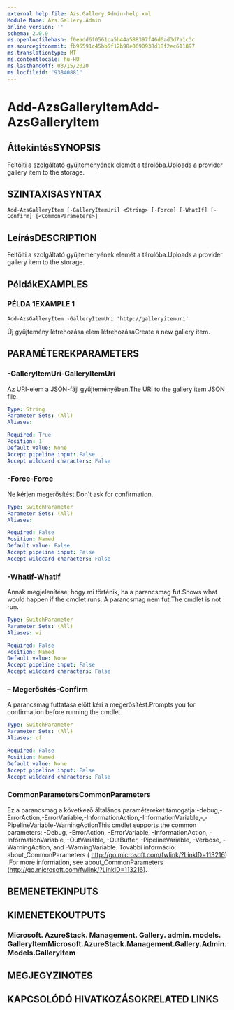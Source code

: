 ```yaml
---
external help file: Azs.Gallery.Admin-help.xml
Module Name: Azs.Gallery.Admin
online version: ''
schema: 2.0.0
ms.openlocfilehash: f0eadd6f0561ca5b44a588397f46d6ad3d7a1c3c
ms.sourcegitcommit: fb95591c45bb5f12b98e0690938d18f2ec611897
ms.translationtype: MT
ms.contentlocale: hu-HU
ms.lasthandoff: 03/15/2020
ms.locfileid: "93840881"
---
```

# <span data-ttu-id="10e17-101">Add-AzsGalleryItem</span><span class="sxs-lookup"><span data-stu-id="10e17-101">Add-AzsGalleryItem</span></span>

## <span data-ttu-id="10e17-102">Áttekintés</span><span class="sxs-lookup"><span data-stu-id="10e17-102">SYNOPSIS</span></span>
<span data-ttu-id="10e17-103">Feltölti a szolgáltató gyűjteményének elemét a tárolóba.</span><span class="sxs-lookup"><span data-stu-id="10e17-103">Uploads a provider gallery item to the storage.</span></span>

## <span data-ttu-id="10e17-104">SZINTAXISA</span><span class="sxs-lookup"><span data-stu-id="10e17-104">SYNTAX</span></span>

```
Add-AzsGalleryItem [-GalleryItemUri] <String> [-Force] [-WhatIf] [-Confirm] [<CommonParameters>]
```

## <span data-ttu-id="10e17-105">Leírás</span><span class="sxs-lookup"><span data-stu-id="10e17-105">DESCRIPTION</span></span>
<span data-ttu-id="10e17-106">Feltölti a szolgáltató gyűjteményének elemét a tárolóba.</span><span class="sxs-lookup"><span data-stu-id="10e17-106">Uploads a provider gallery item to the storage.</span></span>

## <span data-ttu-id="10e17-107">Példák</span><span class="sxs-lookup"><span data-stu-id="10e17-107">EXAMPLES</span></span>

### <span data-ttu-id="10e17-108">PÉLDA 1</span><span class="sxs-lookup"><span data-stu-id="10e17-108">EXAMPLE 1</span></span>
```
Add-AzsGalleryItem -GalleryItemUri 'http://galleryitemuri'
```

<span data-ttu-id="10e17-109">Új gyűjtemény létrehozása elem létrehozása</span><span class="sxs-lookup"><span data-stu-id="10e17-109">Create a new gallery item.</span></span>

## <span data-ttu-id="10e17-110">PARAMÉTEREK</span><span class="sxs-lookup"><span data-stu-id="10e17-110">PARAMETERS</span></span>

### <span data-ttu-id="10e17-111">-GalleryItemUri</span><span class="sxs-lookup"><span data-stu-id="10e17-111">-GalleryItemUri</span></span>
<span data-ttu-id="10e17-112">Az URI-elem a JSON-fájl gyűjteményében.</span><span class="sxs-lookup"><span data-stu-id="10e17-112">The URI to the gallery item JSON file.</span></span>

```yaml
Type: String
Parameter Sets: (All)
Aliases:

Required: True
Position: 1
Default value: None
Accept pipeline input: False
Accept wildcard characters: False
```

### <span data-ttu-id="10e17-113">-Force</span><span class="sxs-lookup"><span data-stu-id="10e17-113">-Force</span></span>
<span data-ttu-id="10e17-114">Ne kérjen megerősítést.</span><span class="sxs-lookup"><span data-stu-id="10e17-114">Don't ask for confirmation.</span></span>

```yaml
Type: SwitchParameter
Parameter Sets: (All)
Aliases:

Required: False
Position: Named
Default value: False
Accept pipeline input: False
Accept wildcard characters: False
```

### <span data-ttu-id="10e17-115">-WhatIf</span><span class="sxs-lookup"><span data-stu-id="10e17-115">-WhatIf</span></span>
<span data-ttu-id="10e17-116">Annak megjelenítése, hogy mi történik, ha a parancsmag fut.</span><span class="sxs-lookup"><span data-stu-id="10e17-116">Shows what would happen if the cmdlet runs.</span></span>
<span data-ttu-id="10e17-117">A parancsmag nem fut.</span><span class="sxs-lookup"><span data-stu-id="10e17-117">The cmdlet is not run.</span></span>

```yaml
Type: SwitchParameter
Parameter Sets: (All)
Aliases: wi

Required: False
Position: Named
Default value: None
Accept pipeline input: False
Accept wildcard characters: False
```

### <span data-ttu-id="10e17-118">– Megerősítés</span><span class="sxs-lookup"><span data-stu-id="10e17-118">-Confirm</span></span>
<span data-ttu-id="10e17-119">A parancsmag futtatása előtt kéri a megerősítést.</span><span class="sxs-lookup"><span data-stu-id="10e17-119">Prompts you for confirmation before running the cmdlet.</span></span>

```yaml
Type: SwitchParameter
Parameter Sets: (All)
Aliases: cf

Required: False
Position: Named
Default value: None
Accept pipeline input: False
Accept wildcard characters: False
```

### <span data-ttu-id="10e17-120">CommonParameters</span><span class="sxs-lookup"><span data-stu-id="10e17-120">CommonParameters</span></span>
<span data-ttu-id="10e17-121">Ez a parancsmag a következő általános paramétereket támogatja:-debug,-ErrorAction,-ErrorVariable,-InformationAction,-InformationVariable,-,-PipelineVariable-WarningAction</span><span class="sxs-lookup"><span data-stu-id="10e17-121">This cmdlet supports the common parameters: -Debug, -ErrorAction, -ErrorVariable, -InformationAction, -InformationVariable, -OutVariable, -OutBuffer, -PipelineVariable, -Verbose, -WarningAction, and -WarningVariable.</span></span> <span data-ttu-id="10e17-122">További információ: about_CommonParameters ( http://go.microsoft.com/fwlink/?LinkID=113216) .</span><span class="sxs-lookup"><span data-stu-id="10e17-122">For more information, see about_CommonParameters (http://go.microsoft.com/fwlink/?LinkID=113216).</span></span>

## <span data-ttu-id="10e17-123">BEMENETEK</span><span class="sxs-lookup"><span data-stu-id="10e17-123">INPUTS</span></span>

## <span data-ttu-id="10e17-124">KIMENETEK</span><span class="sxs-lookup"><span data-stu-id="10e17-124">OUTPUTS</span></span>

### <span data-ttu-id="10e17-125">Microsoft. AzureStack. Management. Gallery. admin. models. GalleryItem</span><span class="sxs-lookup"><span data-stu-id="10e17-125">Microsoft.AzureStack.Management.Gallery.Admin.Models.GalleryItem</span></span>

## <span data-ttu-id="10e17-126">MEGJEGYZI</span><span class="sxs-lookup"><span data-stu-id="10e17-126">NOTES</span></span>

## <span data-ttu-id="10e17-127">KAPCSOLÓDÓ HIVATKOZÁSOK</span><span class="sxs-lookup"><span data-stu-id="10e17-127">RELATED LINKS</span></span>
